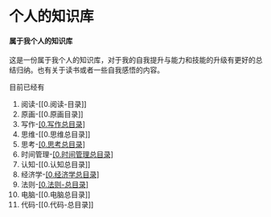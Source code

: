 # 个人的知识库

#### 属于我个人的知识库 

这是一份属于我个人的知识库，对于我的自我提升与能力和技能的升级有更好的总结归纳。也有关于读书或者一些自我感悟的内容。

目前已经有
1. 阅读-[[0.阅读-目录]]
2. 原画-[[0.原画目录]]
3. 写作-[[0.写作总目录]](未记录)
4. 思维-[[0.思维总目录]]
5. 思考-[[0.思考总目录]](未记录)
6. 时间管理-[[0.时间管理总目录]](未记录)
7. 认知-[[0.认知总目录]]
8. 经济学-[[0.经济学总目录]](未记录)
9. 法则-[[0.法则-总目录]](未记录)
10. 电脑-[[0.电脑总目录]]
11. 代码-[[0.代码-总目录]]
